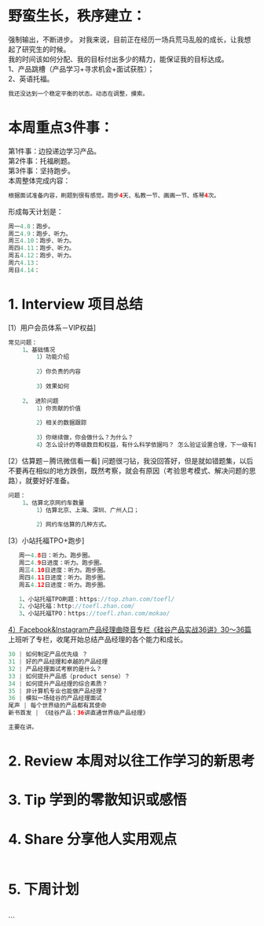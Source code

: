 # 野蛮生长，秩序建立：
强制输出，不断进步。
对我来说，目前正在经历一场兵荒马乱般的成长，让我想起了研究生的时候。</br>
我的时间该如何分配、我的目标付出多少的精力，能保证我的目标达成。</br>
1、产品跳槽（产品学习+寻求机会+面试获胜）；</br>
2、英语托福。</br>

```Java
我还没达到一个稳定平衡的状态。动态在调整，摸索。
```
# 本周重点3件事：
第1件事：边投递边学习产品。</br>
第2件事：托福刷题。</br>
第3件事：坚持跑步。</br>
本周整体完成内容：
```Java
根据面试准备内容，刷题到很有感觉。跑步4天、私教一节、画画一节、练琴4次。
```
形成每天计划是：
```Java
周一4.8：跑步。
周二4.9：跑步、听力。
周三4.10：跑步、听力。
周四4.11：跑步、听力。
周五4.12：跑步、听力。
周六4.13：
周日4.14：
```
# 1. Interview 项目总结
[1）用户会员体系－VIP权益]
```Java
常见问题：
    1、基础情况
        1）功能介绍
           
        2）你负责的内容
            
        3）效果如何 
            
    2、 进阶问题
        1）你贡献的价值 
            
        2）相关的数据跟踪
             
        3）你继续做，你会做什么？为什么？
        4）怎么设计的等级数目和权益，有什么科学依据吗？ 怎么验证设置合理，下一级有意愿提高等级？迁移率多少合理。   
```
[2）估算题－腾讯微信看一看]
问题很刁钻，我没回答好，但是就如错题集，以后不要再在相似的地方跌倒，既然考察，就会有原因（考验思考模式、解决问题的思路），就要好好准备。</br>
```Java
问题：
    1、估算北京网约车数量
        1）估算北京、上海、深圳、广州人口；
           
        2）网约车估算的几种方式。
```
[3）小站托福TPO+跑步]
```Java
   周一4.8日：听力。跑步圈。
   周二4.9日进度：听力。跑步圈。
   周三4.10日进度：听力。跑步圈。
   周四4.11日进度：听力。跑步圈。
   周五4.12日进度：听力。跑步圈。

   1、小站托福TPO刷题：https://top.zhan.com/toefl/
   2、小站托福：http://toefl.zhan.com/
   3、小站托福TPO：https://toefl.zhan.com/mokao/
```
[4）Facebook&Instagram产品经理曲晓音专栏《硅谷产品实战36讲》30～36篇](https://book.douban.com/subject/30245174/)</br>
上班听了专栏，收尾开始总结产品经理的各个能力和成长。</br>
```Java
30 | 如何制定产品优先级 ？
31 | 好的产品经理和卓越的产品经理
32 | 产品经理面试考察的是什么？
33 | 如何提升产品感（product sense）？
34 | 如何提升产品经理的综合素质？
35 | 非计算机专业也能做产品经理？
36 | 模拟一场硅谷的产品经理面试
尾声 | 每个世界级的产品都有其使命
新书首发 | 《硅谷产品：36讲直通世界级产品经理》

主要在讲。

```

# 2. Review 本周对以往工作学习的新思考
### 

# 3. Tip 学到的零散知识或感悟
### 
  
# 4. Share 分享他人实用观点
### 
```

```
# 5. 下周计划
</br>
```

```

